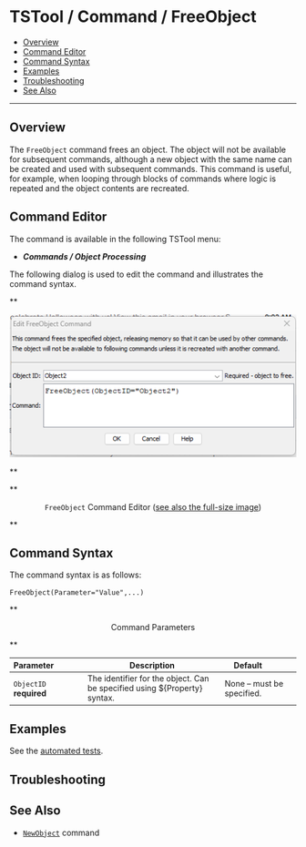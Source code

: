 # TSTool / Command / FreeObject #

*   [Overview](#overview)
*   [Command Editor](#command-editor)
*   [Command Syntax](#command-syntax)
*   [Examples](#examples)
*   [Troubleshooting](#troubleshooting)
*   [See Also](#see-also)

-------------------------

## Overview ##

The `FreeObject` command frees an object.
The object will not be available for subsequent commands,
although a new object with the same name can be created and used with subsequent commands.
This command is useful, for example, when looping through blocks of commands where logic is repeated and the object contents are recreated.

## Command Editor ##

The command is available in the following TSTool menu:

*   ***Commands / Object Processing***

The following dialog is used to edit the command and illustrates the command syntax.

**<p style="text-align: center;">
![FreeObject](FreeObject.png)
</p>**

**<p style="text-align: center;">
`FreeObject` Command Editor (<a href="../FreeObject.png">see also the full-size image</a>)
</p>**

## Command Syntax ##

The command syntax is as follows:

```text
FreeObject(Parameter="Value",...)
```
**<p style="text-align: center;">
Command Parameters
</p>**

| **Parameter**&nbsp;&nbsp;&nbsp;&nbsp;&nbsp;&nbsp;&nbsp;&nbsp;&nbsp;&nbsp;&nbsp;&nbsp; | **Description** | **Default**&nbsp;&nbsp;&nbsp;&nbsp;&nbsp;&nbsp;&nbsp;&nbsp;&nbsp;&nbsp; |
| --------------|-----------------|----------------- |
|`ObjectID`<br>**required**|The identifier for the object.  Can be specified using ${Property} syntax.|None – must be specified.|

## Examples ##

See the [automated tests](https://github.com/OpenCDSS/cdss-app-tstool-test/tree/master/test/commands/FreeObject).

## Troubleshooting ##

## See Also ##

*   [`NewObject`](../NewObject/NewObject.md) command

